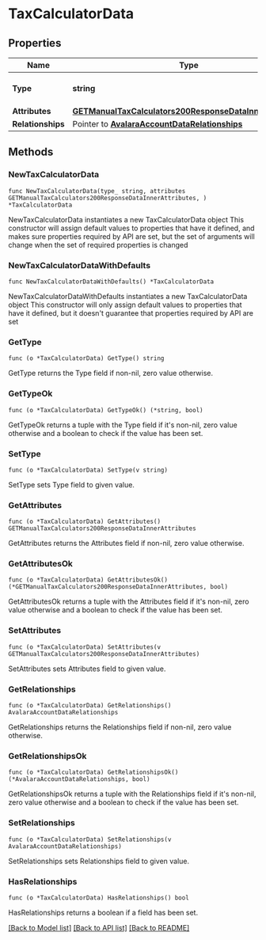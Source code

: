 # TaxCalculatorData

## Properties

Name | Type | Description | Notes
------------ | ------------- | ------------- | -------------
**Type** | **string** | The resource&#39;s type | [default to "tax_calculators"]
**Attributes** | [**GETManualTaxCalculators200ResponseDataInnerAttributes**](GETManualTaxCalculators200ResponseDataInnerAttributes.md) |  | 
**Relationships** | Pointer to [**AvalaraAccountDataRelationships**](AvalaraAccountDataRelationships.md) |  | [optional] 

## Methods

### NewTaxCalculatorData

`func NewTaxCalculatorData(type_ string, attributes GETManualTaxCalculators200ResponseDataInnerAttributes, ) *TaxCalculatorData`

NewTaxCalculatorData instantiates a new TaxCalculatorData object
This constructor will assign default values to properties that have it defined,
and makes sure properties required by API are set, but the set of arguments
will change when the set of required properties is changed

### NewTaxCalculatorDataWithDefaults

`func NewTaxCalculatorDataWithDefaults() *TaxCalculatorData`

NewTaxCalculatorDataWithDefaults instantiates a new TaxCalculatorData object
This constructor will only assign default values to properties that have it defined,
but it doesn't guarantee that properties required by API are set

### GetType

`func (o *TaxCalculatorData) GetType() string`

GetType returns the Type field if non-nil, zero value otherwise.

### GetTypeOk

`func (o *TaxCalculatorData) GetTypeOk() (*string, bool)`

GetTypeOk returns a tuple with the Type field if it's non-nil, zero value otherwise
and a boolean to check if the value has been set.

### SetType

`func (o *TaxCalculatorData) SetType(v string)`

SetType sets Type field to given value.


### GetAttributes

`func (o *TaxCalculatorData) GetAttributes() GETManualTaxCalculators200ResponseDataInnerAttributes`

GetAttributes returns the Attributes field if non-nil, zero value otherwise.

### GetAttributesOk

`func (o *TaxCalculatorData) GetAttributesOk() (*GETManualTaxCalculators200ResponseDataInnerAttributes, bool)`

GetAttributesOk returns a tuple with the Attributes field if it's non-nil, zero value otherwise
and a boolean to check if the value has been set.

### SetAttributes

`func (o *TaxCalculatorData) SetAttributes(v GETManualTaxCalculators200ResponseDataInnerAttributes)`

SetAttributes sets Attributes field to given value.


### GetRelationships

`func (o *TaxCalculatorData) GetRelationships() AvalaraAccountDataRelationships`

GetRelationships returns the Relationships field if non-nil, zero value otherwise.

### GetRelationshipsOk

`func (o *TaxCalculatorData) GetRelationshipsOk() (*AvalaraAccountDataRelationships, bool)`

GetRelationshipsOk returns a tuple with the Relationships field if it's non-nil, zero value otherwise
and a boolean to check if the value has been set.

### SetRelationships

`func (o *TaxCalculatorData) SetRelationships(v AvalaraAccountDataRelationships)`

SetRelationships sets Relationships field to given value.

### HasRelationships

`func (o *TaxCalculatorData) HasRelationships() bool`

HasRelationships returns a boolean if a field has been set.


[[Back to Model list]](../README.md#documentation-for-models) [[Back to API list]](../README.md#documentation-for-api-endpoints) [[Back to README]](../README.md)


